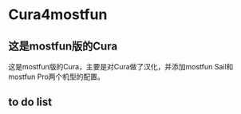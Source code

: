 Cura4mostfun
====

这是mostfun版的Cura
------------------

这是mostfun版的Cura，主要是对Cura做了汉化，并添加mostfun Sail和mostfun Pro两个机型的配置。


to do list
----------
